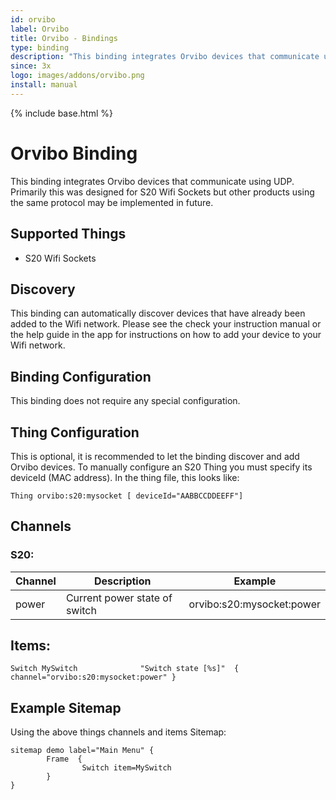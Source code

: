```yaml
---
id: orvibo
label: Orvibo
title: Orvibo - Bindings
type: binding
description: "This binding integrates Orvibo devices that communicate using UDP."
since: 3x
logo: images/addons/orvibo.png
install: manual
---
```


<!-- Attention authors: Do not edit directly. Please add your changes to the appropriate source repository -->

{% include base.html %}

# Orvibo Binding

This binding integrates Orvibo devices that communicate using UDP.
Primarily this was designed for S20 Wifi Sockets but other products using the same protocol may be implemented in future.

## Supported Things

*   S20 Wifi Sockets

## Discovery

This binding can automatically discover devices that have already been added to the Wifi network.  Please see the check your instruction manual or the help guide in the app for instructions on how to add your device to your Wifi network.

## Binding Configuration

This binding does not require any special configuration.

## Thing Configuration

This is optional, it is recommended to let the binding discover and add Orvibo devices.
To manually configure an S20 Thing you must specify its deviceId (MAC address).
In the thing file, this looks like:

```
Thing orvibo:s20:mysocket [ deviceId="AABBCCDDEEFF"]
```

## Channels

### S20:

| Channel | Description                   | Example                   |
|---------|-------------------------------|---------------------------|
| power   | Current power state of switch | orvibo:s20:mysocket:power |

## Items:

```
Switch MySwitch              "Switch state [%s]"  { channel="orvibo:s20:mysocket:power" }
```

## Example Sitemap

Using the above things channels and items
Sitemap:

```
sitemap demo label="Main Menu" {
        Frame  {
                Switch item=MySwitch
        }
}
```
